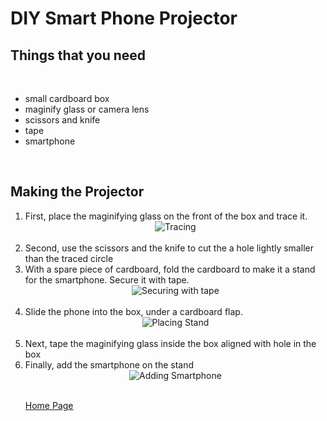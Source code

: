 <html>
<body>
<head>
<h1> DIY Smart Phone Projector </h1>
</head>

<h2> Things that you need</h2><br>
<ul>
  <li> small cardboard box </li>
  <li> maginify glass or camera lens </li>
  <li> scissors and knife </li>
  <li> tape </li>
  <li> smartphone </li>
</ul> <br>

<h2> Making the Projector </h2>
<ol>
  <li> First, place the maginifying glass on the front of the box and trace it. </li>
  <center><img src = "/images/tracing.jpg" alt ="Tracing"></center> <br>
  <li> Second, use the scissors and the knife to cut the a hole lightly smaller than the traced circle </li>
  <li> With a spare piece of cardboard, fold the cardboard to make it a stand for the smartphone. Secure it with tape. </li>
<center><img src = "/images/tape.jpg" alt ="Securing with tape"></center> <br>
  <li> Slide the phone into the box, under a cardboard flap.</li>
  <center><img src = "/images/placing%20tape.jpg" alt ="Placing Stand"></center> <br>
  <li> Next, tape the maginifying glass inside the box aligned with hole in the box </li>
  <li>Finally, add the smartphone on the stand </li>
  <center><img src = "/images/add%20smartphone.jpg" alt ="Adding Smartphone"></center> <br>

<p> <a href="index.md"> Home Page </a> </p>

</body>
</html>
